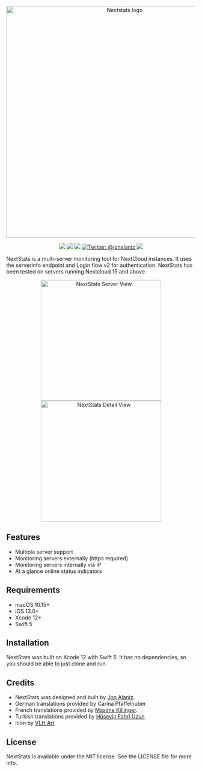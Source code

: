 <p align="center">
    <img src="http://www.jonalaniz.com/wp-content/uploads/2020/12/nextstats-logo.png" alt="Nextstats logo" width="614" maxHeight="171" />
</p>

<p align="center">
    <img src="https://img.shields.io/badge/iOS-13.0+-blueviolet.svg" />
    <img src="https://img.shields.io/badge/macOS-10.15+-red.svg" />
    <img src="https://img.shields.io/badge/Swift-5.0-orange.svg" />
    <a href="https://twitter.com/jonalaniz">
        <img src="https://img.shields.io/badge/Contact-@jonalaniz-blue.svg?style=flat" alt="Twitter: @jonalaniz" />
    </a>
    <img src="https://img.shields.io/badge/License-MIT-lightgrey.svg" />
</p>

NextStats is a multi-server monitoring tool for NextCloud instances. It uses the serverinfo endpoint and Login flow v2 for authentication. NextStats has been tested on servers running Nextcloud 15 and above.

<p align="center">
    <img alt="NextStats Server View" src="http://www.jonalaniz.com/wp-content/uploads/2021/07/nextstats_server_2.0.6.png" width="320">
    <img alt="NextStats Detail View" src="http://www.jonalaniz.com/wp-content/uploads/2021/07/nextstats_detail_2.0.6.png" width="320">
</p>

## Features
- Multiple server support
- Monitoring servers externally (https required)
- Monitoring servers internally via IP
- At a glance online status indicators

## Requirements
- macOS 10.15+
- iOS 13.0+
- Xcode 12+
- Swift 5

## Installation

NextStats was built on Xcode 12 with Swift 5. It has no dependencies, so you should be able to just clone and run.

## Credits

- NextStats was designed and built by [Jon Alaniz](https://twitter.com/jonalaniz).
- German translations provided by Carina Pfaffelhuber
- French translations provided by [Maxime Killinger](https://github.com/maxime-killinger).
- Turkish translations provided by [Hüseyin Fahri Uzun](https://github.com/fuzunspm).
- Icon by [VLH Art](https://twitter.com/VLHart)

## License

NextStats is available under the MIT license. See the LICENSE file for more info.
